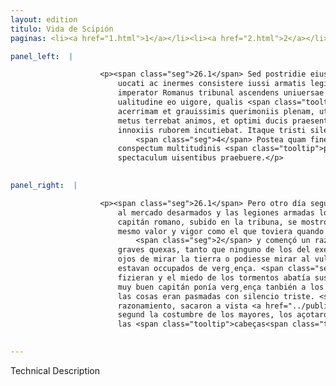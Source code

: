 ```yaml
---
layout: edition
titulo: Vida de Scipión
paginas: <li><a href="1.html">1</a></li><li><a href="2.html">2</a></li><li><a href="3.html">3</a></li><li><a href="4.html">4</a></li><li><a href="5.html">5</a></li><li><a href="6.html">6</a></li><li><a href="7.html">7</a></li><li><a href="8.html">8</a></li><li><a href="9.html">9</a></li><li><a href="10.html">10</a></li><li><a href="11.html">11</a></li><li><a href="12.html">12</a></li><li><a href="13.html">13</a></li><li><a href="14.html">14</a></li><li><a href="15.html">15</a></li><li><a href="16.html">16</a></li><li><a href="17.html">17</a></li><li><a href="18.html">18</a></li><li><a href="19.html">19</a></li><li><a href="20.html">20</a></li><li><a href="21.html">21</a></li><li><a href="22.html">22</a></li><li><a href="23.html">23</a></li><li><a href="24.html">24</a></li><li><a href="25.html">25</a></li><li><a href="26.html">26</a></li><li><a href="27.html">27</a></li><li><a href="28.html">28</a></li><li><a href="29.html">29</a></li><li><a href="30.html">30</a></li><li><a href="31.html">31</a></li><li><a href="32.html">32</a></li><li><a href="33.html">33</a></li><li><a href="34.html">34</a></li><li><a href="35.html">35</a></li><li><a href="36.html">36</a></li><li><a href="37.html">37</a></li><li><a href="38.html">38</a></li><li><a href="39.html">39</a></li><li><a href="40.html">40</a></li><li><a href="41.html">41</a></li><li><a href="42.html">42</a></li><li><a href="43.html">43</a></li><li><a href="44.html">44</a></li><li><a href="45.html">45</a></li><li><a href="46.html">46</a></li><li><a href="47.html">47</a></li><li><a href="48.html">48</a></li><li><a href="49.html">49</a></li><li><a href="50.html">50</a></li><li><a href="51.html">51</a></li><li><a href="52.html">52</a></li><li><a href="53.html">53</a></li><li><a href="54.html">54</a></li><li><a href="55.html">55</a></li><li><a href="56.html">56</a></li><li><a href="57.html">57</a></li><li><a href="58.html">58</a></li><li><a href="59.html">59</a></li><li><a href="60.html">60</a></li><li><a href="61.html">61</a></li><li><a href="62.html">62</a></li><li><a href="63.html">63</a></li><li><a href="64.html">64</a></li><li><a href="65.html">65</a></li><li><a href="66.html">66</a></li><li><a href="67.html">67</a></li><li><a href="68.html">68</a></li><li><a href="69.html">69</a></li><li><a href="70.html">70</a></li><li><a href="71.html">71</a></li><li><a href="72.html">72</a></li><li><a href="73.html">73</a></li><li><a href="74.html">74</a></li>

panel_left:  |

                    <p><span class="seg">26.1</span> Sed postridie eius diei, quo ubrem ingressi sunt, in forum
                        uocati ac inermes consistere iussi armatis legionibus circundantur. Tum
                        imperator Romanus tribunal ascendens uniuersae multitudini sese ostendit ea
                        ualitudine eo uigore, qualis <span class="tooltip">in pubescente<span class="tooltiptext">impubescente <span class="siglas">U</span> </span></span> aetate unquam fuerat, <span class="seg">2</span> concionem deinde habuit longe
                        acerrimam et grauissimis querimoniis plenam, ut nemo miles <span class="tooltip">ex inermi<span class="tooltiptext">in <span class="siglas">P</span>  ex inerme <span class="siglas">E s r</span> ex inarmi <span class="siglas">S</span> </span></span> exercitu esset, qui aut a terra oculos erigere, aut dicentis uultum <span class="tooltip">sustinere per pudorem<span class="tooltiptext">substinere pre pudore <span class="siglas">F S U W</span> sustinere pre pudore <span class="siglas">M N R s</span> pre pudore ferre <span class="siglas">P</span> sustinere per pudore <span class="siglas">r</span> </span></span> posset. <span class="seg">3</span> Conscientia enim perpetratae rei ac suppliciorum
                        metus terrebat animos, et optimi ducis praesentia noxiis pariter atque
                        innoxiis ruborem incutiebat. Itaque tristi silentio torpebant omnia.
                            <span class="seg">4</span> Postea quam finem dicendi fecit, principes seditionis in
                        conspectum multitudinis <span class="tooltip">perducuntur<span class="tooltiptext">producuntur <span class="siglas">F P W r</span> </span></span>. Ibi uirgis caesi more maiorum securique percussi horribile
                        spectaculum uisentibus praebuere.</p>
                

panel_right:  |

                    <p><span class="seg">26.1</span> Pero otro día seguiente, después que llegaron, mandolos venir
                        al mercado desarmados y las legiones armadas los çercaron. Entonces el
                        capitán romano, subido en la tribuna, se mostró a la muchedumbre con el
                        mesmo valor y vigor como el que toviera quando le nascían barbas,
                            <span class="seg">2</span> y començó un razonamiento en la conçión, lleno de muy
                        graves quexas, tanto que ninguno de los del exército desarmado alçava los
                        ojos de mirar la tierra o podiesse mirar al vulto del que razonava, tanto
                        estavan occupados de verg¸ença. <span class="seg">3</span> Ca la conciençia del mal que
                        fizieran y el miedo de los tormentos abatía sus ánimos, y la presencia del
                        muy buen capitán ponía verg¸ença tanbién a los no culpados, tanto que todas
                        las cosas eran pasmadas con silencio triste. <span class="seg">4</span> Fecho fin al
                        razonamiento, sacaron a vista <a href="../public/images/1491/185v.jpg" target="new"><img class="facs" src="../public/images/1491/1491.jpg"/></a>[185v,a] de la muchedumbre los principales del escándalo y allí,
                        segund la costumbre de los mayores, los açotaron con vergas y les cortaron
                        las <span class="tooltip">cabeças<span class="tooltiptext">cobeças  </span></span> y fue horrible vista a los que lo miravan.</p>
                

---
```


Technical Description 